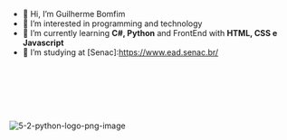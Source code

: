- 👋 Hi, I’m Guilherme Bomfim
- 👀 I’m interested in programming and technology
- 🌱 I’m currently learning **C#, Python** and FrontEnd with **HTML, CSS e Javascript**
- 📖 I’m studying at [Senac]:https://www.ead.senac.br/

<br>
<br>
<br>
<br>
<br>

![5-2-python-logo-png-image](https://github.com/guito98/guito98/assets/134552848/8e059c3f-d0d0-47d9-888e-dec08f6301e1)

<!---
guito98/guito98 is a ✨ special ✨ repository because its `README.md` (this file) appears on your GitHub profile.
You can click the Preview link to take a look at your changes.
--->
